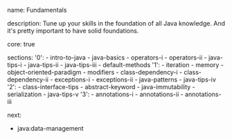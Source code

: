 name: Fundamentals

description: Tune up your skills in the foundation of all Java knowledge. And it's pretty important to have solid foundations.

core: true

sections:
  '0':
    - intro-to-java
    - java-basics
    - operators-i
    - operators-ii
    - java-tips-i
    - java-tips-ii
    - java-tips-iii
    - default-methods
  '1':
    - iteration
    - memory
    - object-oriented-paradigm
    - modifiers
    - class-dependency-i
    - class-dependency-ii
    - exceptions-i
    - exceptions-ii
    - java-patterns
    - java-tips-iv
  '2':
    - class-interface-tips
    - abstract-keyword
    - java-immutability
    - serialization
    - java-tips-v
  '3':
    - annotations-i
    - annotations-ii
    - annotations-iii

next:
  - java:data-management
